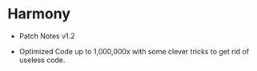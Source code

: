 # Harmony

- Patch Notes
v1.2
+ Optimized Code up to 1,000,000x with some clever tricks to get rid of useless code.